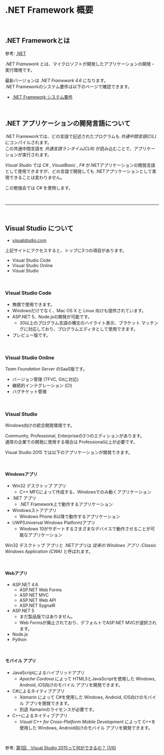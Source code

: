 # .NET Framework 概要

<br>

## .NET Frameworkとは

参考: [.NET](https://msdn.microsoft.com/ja-jp/vstudio/aa496123.aspx)

*.NET Framework* とは、マイクロソフトが開発したアプリケーションの開発・実行環境です。

最新バージョンは *.NET Framework 4.6* になります。  
.NET Frameworkのシステム要件は以下のページで確認できます。

- [.NET Framework システム要件](https://msdn.microsoft.com/ja-jp/library/vstudio/8z6watww.aspx)

<br>

## .NET アプリケーションの開発言語について

.NET Frameworkでは、どの言語で記述されたプログラムも *共通中間言語(CIL)* にコンパイルされます。  
この共通中間言語を *共通言語ランタイム(CLR)* が読み込むことで、アプリケーションが実行されます。

*Visual Studio* では *C#* , *VisualBasic* , *F#* が.NETアプリケーションの開発言語として使用できますが、どの言語で開発しても
.NETアプリケーションとして実現できることは変わりません。

この勉強会では *C#* を使用します。

<br>

------

<br>

## Visual Studio について

- [visualstudio.com](https://www.visualstudio.com/)

上記サイトにアクセスすると、トップに3つの項目があります。

* Visual Studio Code
* Visual Studio Online
* Visual Studio

<br>

### Visual Studio Code

* 無償で使用できます。
* Windowsだけでなく、Mac OS X と Linux 向けも提供されています。
* ASP.NET 5、Node.jsの開発が可能です。
  - 30以上のプログラム言語の構文のハイライト表示、ブラケット マッチングに対応しており、プログラムエディタとして使用できます。
* プレビュー版です。

<br>

### Visual Studio Online

*Team Foundation Server* のSaaS版です。

* バージョン管理 (TFVC, Gitに対応)
* 継続的インテグレーション (CI)
* バグチケット管理

<br>

### Visual Studio

Windows向けの統合開発環境です。

Community, Professional, Enterpriseの3つのエディションがあります。  
通常の企業での開発に使用する場合は Professional以上が必要です。

Visual Studio 2015 では以下のアプリケーションが開発できます。

<br>

#### Windowsアプリ

* Win32 デスクトップ アプリ
  - C++ MFCによって作成する、Windowsでのみ動くアプリケーション
* .NET アプリ
  - .NET Framework上で動作するアプリケーション
* Windowsストアアプリ  
  - Windows Phone 8以降で動作するアプリケーション
* UWP(Universal Windows Platform)アプリ
  - Windows 10がサポートするさまざまなデバイスで動作させることが可能なアプリケーション

Win32 デスクトップ アプリと .NETアプリは *従来の Windows アプリ :Classic Windows Application (CWA)* と呼ばれます。

<br>

#### Webアプリ

* ASP.NET 4.6
  - ASP.NET Web Forms
  - ASP.NET MVC
  - ASP.NET Web API
  - ASP.NET SygnalR
* ASP.NET 5
  - まだ製品版ではありません。
  - Web Formsが廃止されており、デフォルトでASP.NET MVCが選択されます。
* Node.js
* Python

<br>

#### モバイル アプリ

* JavaScriptによるハイブリッドアプリ
  - *Apache Cordova* によって HTML5とJavaScriptを使用した Windows, Android, iOS向けのモバイル アプリを開発できます。
* C#によるネイティブアプリ
  - *Xamarin* によって C#を使用した Windows, Android, iOS向けのモバイル アプリを開発できます。
  - 別途 Xamarinのライセンスが必要です。
* C++によるネイティブアプリ
  - *Visual C++ for Cross-Platform Mobile Development* によって C++を使用した Windows, Android向けのモバイル アプリを開発できます。

<br>

参考: [第1回　Visual Studio 2015って何ができるの？ (1/6)](http://www.atmarkit.co.jp/ait/articles/1508/07/news031.html)

<br><br>
